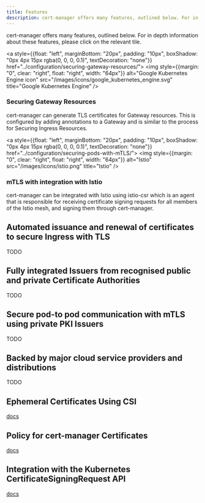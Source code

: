 ```yaml
---
title: Features
description: cert-manager offers many features, outlined below. For in depth information about these features, please see the configuration and tutorials pages.
---
```


cert-manager offers many features, outlined below.
For in depth information about these features, please click on the relevant tile.

<a style={{float: "left", marginBottom: "20px", padding: "10px", boxShadow: "0px 4px 15px rgba(0, 0, 0, 0.1)", textDecoration: "none"}}
    href="../configuration/securing-gateway-resources/">
        <img style={{margin: "0", clear: "right", float: "right", width: "64px"}}
            alt="Google Kubernetes Engine icon" src="/images/icons/google_kubernetes_engine.svg"
            title="Google Kubernetes Engine" />
### Securing Gateway Resources

cert-manager can generate TLS certificates for Gateway resources.
This is configured by adding annotations to a Gateway and is similar to the process for Securing Ingress Resources.
</a>

<a style={{float: "left", marginBottom: "20px", padding: "10px", boxShadow: "0px 4px 15px rgba(0, 0, 0, 0.1)", textDecoration: "none"}}
    href="../configuration/securing-pods-with-mTLS/">
        <img style={{margin: "0", clear: "right", float: "right", width: "64px"}}
            alt="Istio" src="/images/icons/istio.png"
            title="Istio" />
### mTLS with integration with Istio

cert-manager can be integrated with Istio using
istio-csr which is an
agent that is responsible for receiving certificate signing requests for all
members of the Istio mesh, and signing them through cert-manager.
</a>

## Automated issuance and renewal of certificates to secure Ingress with TLS

TODO

## Fully integrated Issuers from recognised public and private Certificate Authorities

TODO

## Secure pod-to pod communication with mTLS using private PKI Issuers

TODO

## Backed by major cloud service providers and distributions

TODO

## Ephemeral Certificates Using CSI

[docs](/docs/configuration/empheral-certificates-using-csi.md)

## Policy for cert-manager Certificates

[docs](/docs/configuration/approver-policy.md)

## Integration with the Kubernetes CertificateSigningRequest API

[docs](/docs/features/kube-csr.md)
